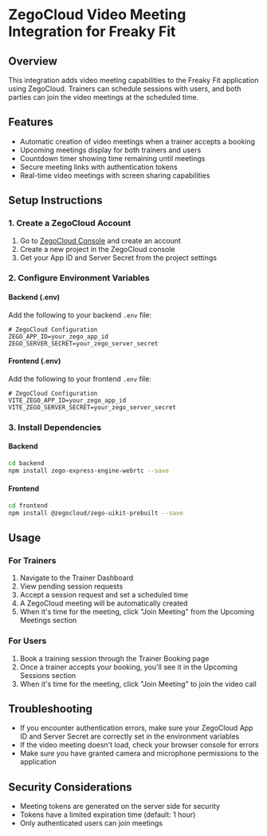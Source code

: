 # ZegoCloud Video Meeting Integration for Freaky Fit

## Overview

This integration adds video meeting capabilities to the Freaky Fit application using ZegoCloud. Trainers can schedule sessions with users, and both parties can join the video meetings at the scheduled time.

## Features

- Automatic creation of video meetings when a trainer accepts a booking
- Upcoming meetings display for both trainers and users
- Countdown timer showing time remaining until meetings
- Secure meeting links with authentication tokens
- Real-time video meetings with screen sharing capabilities

## Setup Instructions

### 1. Create a ZegoCloud Account

1. Go to [ZegoCloud Console](https://console.zegocloud.com/) and create an account
2. Create a new project in the ZegoCloud console
3. Get your App ID and Server Secret from the project settings

### 2. Configure Environment Variables

#### Backend (.env)

Add the following to your backend `.env` file:

```
# ZegoCloud Configuration
ZEGO_APP_ID=your_zego_app_id
ZEGO_SERVER_SECRET=your_zego_server_secret
```

#### Frontend (.env)

Add the following to your frontend `.env` file:

```
# ZegoCloud Configuration
VITE_ZEGO_APP_ID=your_zego_app_id
VITE_ZEGO_SERVER_SECRET=your_zego_server_secret
```

### 3. Install Dependencies

#### Backend

```bash
cd backend
npm install zego-express-engine-webrtc --save
```

#### Frontend

```bash
cd frontend
npm install @zegocloud/zego-uikit-prebuilt --save
```

## Usage

### For Trainers

1. Navigate to the Trainer Dashboard
2. View pending session requests
3. Accept a session request and set a scheduled time
4. A ZegoCloud meeting will be automatically created
5. When it's time for the meeting, click "Join Meeting" from the Upcoming Meetings section

### For Users

1. Book a training session through the Trainer Booking page
2. Once a trainer accepts your booking, you'll see it in the Upcoming Sessions section
3. When it's time for the meeting, click "Join Meeting" to join the video call

## Troubleshooting

- If you encounter authentication errors, make sure your ZegoCloud App ID and Server Secret are correctly set in the environment variables
- If the video meeting doesn't load, check your browser console for errors
- Make sure you have granted camera and microphone permissions to the application

## Security Considerations

- Meeting tokens are generated on the server side for security
- Tokens have a limited expiration time (default: 1 hour)
- Only authenticated users can join meetings
